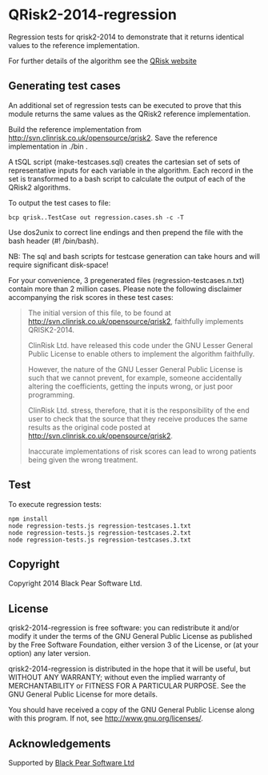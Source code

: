QRisk2-2014-regression
======================
Regression tests for qrisk2-2014 to demonstrate that it returns identical values to the reference implementation.

For further details of the algorithm see the [QRisk website](http://qrisk.org/index.php) 

Generating test cases
---------------------
An additional set of regression tests can be executed to prove that this module returns the same values as the QRisk2
reference implementation. 

Build the reference implementation from http://svn.clinrisk.co.uk/opensource/qrisk2.
Save the reference implementation in ./bin .

A tSQL script (make-testcases.sql) creates the cartesian set of sets of representative inputs for each 
variable in the algorithm. Each record in the set is transformed to a bash script to calculate the output of each
of the QRisk2 algorithms. 
 
To output the test cases to file:
 
    bcp qrisk..TestCase out regression.cases.sh -c -T

Use dos2unix to correct line endings and then prepend the file with the bash header (#! /bin/bash). 

NB: The sql and bash scripts for testcase generation can take hours and will require significant disk-space!

For your convenience, 3 pregenerated files (regression-testcases.n.txt) contain more than 2 million cases. 
Please note the following disclaimer accompanying the risk scores in these test cases:
> The initial version of this file, to be found at http://svn.clinrisk.co.uk/opensource/qrisk2, faithfully 
> implements QRISK2-2014.
> 
> ClinRisk Ltd. have released this code under the GNU Lesser General Public License to enable others to implement 
> the algorithm faithfully.
> 
> However, the nature of the GNU Lesser General Public License is such that we cannot prevent, for example, someone
> accidentally altering the coefficients, getting the inputs wrong, or just poor programming.
> 
> ClinRisk Ltd. stress, therefore, that it is the responsibility of the end user to check that the source that they
> receive produces the same results as the original code posted at http://svn.clinrisk.co.uk/opensource/qrisk2.
>
> Inaccurate implementations of risk scores can lead to wrong patients being given the wrong treatment. 

Test
----
To execute regression tests:

    npm install
    node regression-tests.js regression-testcases.1.txt
    node regression-tests.js regression-testcases.2.txt
    node regression-tests.js regression-testcases.3.txt

Copyright
---------
Copyright 2014 Black Pear Software Ltd.

License
-------
qrisk2-2014-regression is free software: you can redistribute it and/or modify
it under the terms of the GNU General Public License as published by
the Free Software Foundation, either version 3 of the License, or
(at your option) any later version.

qrisk2-2014-regression is distributed in the hope that it will be useful,
but WITHOUT ANY WARRANTY; without even the implied warranty of
MERCHANTABILITY or FITNESS FOR A PARTICULAR PURPOSE.  See the
GNU General Public License for more details.

You should have received a copy of the GNU General Public License
along with this program.  If not, see <http://www.gnu.org/licenses/>.

Acknowledgements
----------------
Supported by [Black Pear Software Ltd](www.blackpear.com)
